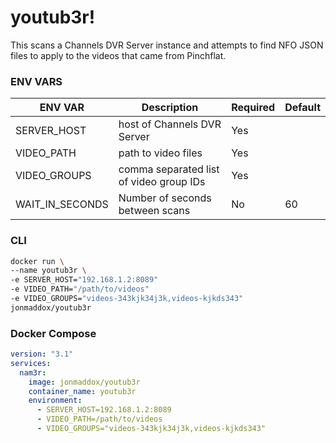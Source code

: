 # youtub3r!

This scans a Channels DVR Server instance and attempts to find NFO JSON files to apply to the videos that came from Pinchflat.

### ENV VARS

| ENV VAR         | Description                             | Required | Default |
| --------------- | --------------------------------------- | -------- | ------- |
| SERVER_HOST     | host of Channels DVR Server             | Yes      |         |
| VIDEO_PATH      | path to video files                     | Yes      |         |
| VIDEO_GROUPS    | comma separated list of video group IDs | Yes      |         |
| WAIT_IN_SECONDS | Number of seconds between scans         | No       | 60      |

### CLI

```bash
docker run \
--name youtub3r \
-e SERVER_HOST="192.168.1.2:8089"
-e VIDEO_PATH="/path/to/videos"
-e VIDEO_GROUPS="videos-343kjk34j3k,videos-kjkds343"
jonmaddox/youtub3r
```

### Docker Compose

```yaml
version: "3.1"
services:
  nam3r:
    image: jonmaddox/youtub3r
    container_name: youtub3r
    environment:
      - SERVER_HOST=192.168.1.2:8089
      - VIDEO_PATH=/path/to/videos
      - VIDEO_GROUPS="videos-343kjk34j3k,videos-kjkds343"
```
